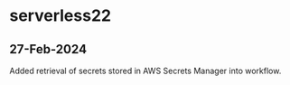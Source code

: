 # serverless22

## 27-Feb-2024
Added retrieval of secrets stored in AWS Secrets Manager into workflow. 